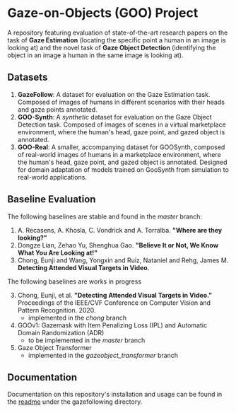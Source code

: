 # Gaze-on-Objects (GOO) Project
A repository featuring evaluation of state-of-the-art research papers on the task of **Gaze Estimation** (locating the specific point a human in an image is looking at) and the novel task of **Gaze Object Detection** (identifying the object in an image a human in the same image is looking at).

## Datasets

1. **GazeFollow**: A dataset for evaluation on the Gaze Estimation task. Composed of images of humans in different scenarios with their heads and gaze points annotated.
2. **GOO-Synth**: A *synthetic* dataset for evaluation on the Gaze Object Detection task. Composed of images of scenes in a virtual marketplace environment, where the human's head, gaze point, and gazed object is annotated. 
3. **GOO-Real**: A smaller, accompanying dataset for GOOSynth, composed of real-world images of humans in a marketplace environment, where the human's head, gaze point, and gazed object is annotated. Designed for domain adaptation of models trained on GooSynth from simulation to real-world applications.

## Baseline Evaluation

The following baselines are stable and found in the *master* branch:

1. A. Recasens, A. Khosla, C. Vondrick and A. Torralba. **"Where are they looking?"** 
2. Dongze Lian, Zehao Yu, Shenghua Gao. **"Believe It or Not, We Know What You Are Looking at!"**
3. Chong, Eunji and Wang, Yongxin and Ruiz, Nataniel and Rehg, James M. **Detecting Attended Visual Targets in Video**.

The following baselines are works in progress

3. Chong, Eunji, et al. **"Detecting Attended Visual Targets in Video."** Proceedings of the IEEE/CVF Conference on Computer Vision and Pattern Recognition. 2020.
    * implemented in the *chong* branch
4. GOOv1: Gazemask with Item Penalizing Loss (IPL) and Automatic Domain Randomization (ADR)
    * to be implemented in the *master* branch
5. Gaze Object Transformer
    * implemented in the *gazeobject_transformer* branch
    
## Documentation

Documentation on this repository's installation and usage can be found in the [readme](https://github.com/upeee/GazeOnObjects/blob/master/gazefollowing/README.md) under the gazefollowing directory. 
